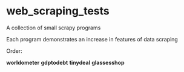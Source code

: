 # web_scraping_tests
A collection of small scrapy programs

Each program demonstrates an increase in features of data scraping

Order:

**worldometer** 
**gdptodebt**
**tinydeal**
**glassesshop**